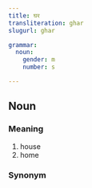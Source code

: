 ```yaml
---
title: घर
transliteration: ghar
slugurl: ghar

grammar:
  noun:
    gender: m
    number: s

---
```

## Noun
### Meaning
1. house
2. home

### Synonym
<syn :syn="['मकान']"></syn>